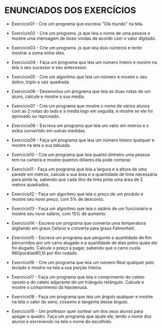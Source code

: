 # ENUNCIADOS DOS EXERCÍCIOS

* Exercicio01 - Crie um programa que escreva "Olá mundo" na tela.

* Exercicio02 - Crie um programa .js que leia o nome de uma pessoa e mostre uma mensagem de boas-vindas 
de acordo com o valor digitado.

* Exercicio03 - Crie um programa .js que leia dois números e tente mostrar a soma entre eles.

* Exercicio04 - Faça um programa que leia um número Inteiro e mostre na tela o seu sucessor e seu antecessor.

* Exercicio05 - Crie um algoritmo que leia um número e mostre o seu dobro, triplo e raiz quadrada. 

* Exercicio06 - Desenvolva um programa que leia as duas notas de um aluno, calcule e mostre a sua média. 

* Exercicio07 - Crie um programa que mostre o nome de vários alunos com as 2 notas do lado e a media logo em seguida, e mostre se ele foi aprovado ou reprovado. 

* Exercicio08 - Escreva um programa que leia um valor em metros e o exiba convertido em outras medidas.  

* Exercicio09 - Faça um programa que leia um número Inteiro qualquer e mostre na tela a sua tabuada.  

* Exercicio10 - Crie um programa que leia quanto dinheiro uma pessoa tem na carteira e mostre quantos dólares ela pode comprar.  

* Exercicio11 - Faça um programa que leia a largura e a altura de uma parede em metros, calcule a sua área e a quantidade de tinta necessária para pintá-la, sabendo que cada litro de tinta pinta uma área de 2 metros quadrados.  

* Exercicio12 - Faça um algoritmo que leia o preço de um produto e mostre seu novo preço, com 5% de desconto. 

* Exercicio13 - Faça um algoritmo que leia o salário de um funcionário e mostre seu novo salário, com 15% de aumento.

* Exercicio14 - Escreva um programa que converta uma temperatura digitando em graus Celsius e converta para graus Fahrenheit.

* Exercicio15 - Escreva um programa que pergunte a quantidade de Km percorridos por um carro alugado e a quantidade de dias pelos quais ele foi alugado. Calcule o preço a pagar, sabendo que o carro custa R$60 por dia e R$0,15 por Km rodado.

* Exercicio16 - Crie um programa que leia um número Real qualquer pelo teclado e mostre na tela a sua porção Inteira.

* Exercicio17 - Faça um programa que leia o comprimento do cateto oposto e do cateto adjacente de um triângulo retângulo. Calcule e mostre o comprimento da hipotenusa.

* Exercicio18 - Faça um programa que leia um ângulo qualquer e mostre na tela o valor do seno, cosseno e tangente desse ângulo.

* Exercicio19 - Um professor quer sortear um dos seus alunos para apagar o quadro. Faça um programa que ajude ele, lendo o nome dos alunos e escrevendo na tela o nome do escolhido.